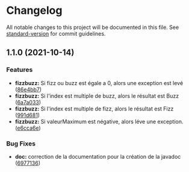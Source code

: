 # Changelog

All notable changes to this project will be documented in this file. See [standard-version](https://github.com/conventional-changelog/standard-version) for commit guidelines.

## 1.1.0 (2021-10-14)


### Features

* **fizzbuzz:** Si fizz ou buzz est égale a 0, alors une exception est levé ([86e4bb7](https://github.com/kilrasemifir/exo-tdd/commit/86e4bb76d751a22e7c72b8670a82aa6ded29cb05))
* **fizzbuzz:** Si l'index est multiple de buzz, alors le résultat est Buzz ([6a7a033](https://github.com/kilrasemifir/exo-tdd/commit/6a7a0331f3a6ce79109b036b20f1b61b3cfc2a2c))
* **fizzbuzz:** Si l'index est multiple de fizz, alors le résultat est Fizz ([991d681](https://github.com/kilrasemifir/exo-tdd/commit/991d6811b5e82e1524092583cbfe83456193d662))
* **fizzbuzz:** Si valeurMaximum est négative, alors léve une exception. ([e6cca6e](https://github.com/kilrasemifir/exo-tdd/commit/e6cca6e4abf3ec19b8946de617678d774f03414f))


### Bug Fixes

* **doc:** correction de la documentation pour la création de la javadoc ([6977136](https://github.com/kilrasemifir/exo-tdd/commit/697713675d4d8071ba8f28f40048cb67e2a92061))
